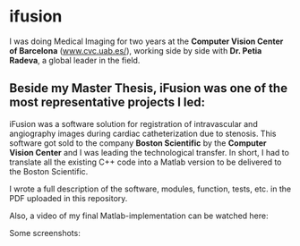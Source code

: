 # ifusion

I was doing Medical Imaging for two years at the __Computer Vision Center of Barcelona__ (www.cvc.uab.es/), working side by side with __Dr. Petia Radeva__, a global leader in the field. 

## Beside my Master Thesis, iFusion was one of the most representative projects I led:

iFusion was a software solution for registration of intravascular and angiography images during cardiac catheterization due to stenosis. This software got sold to the company __Boston Scientific__ by the __Computer Vision Center__ and I was leading the technological transfer.
In short, I had to translate all the existing C++ code into a Matlab version to be delivered to the Boston Scientific. 

I wrote a full description of the software, modules, function, tests, etc. in the PDF uploaded in this repository.

Also, a video of my final Matlab-implementation can be watched here:

Some screenshots:
